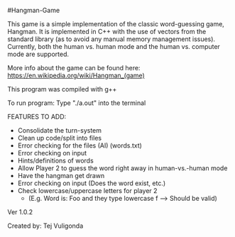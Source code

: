 #Hangman-Game

This game is a simple implementation of the classic word-guessing game, Hangman. It is implemented in C++ with the use of vectors from the standard library (as to avoid any manual memory management issues). Currently, both the human vs. human mode and the human vs. computer mode are supported.

More info about the game can be found here: https://en.wikipedia.org/wiki/Hangman_(game)

This program was compiled with g++

To run program: Type "./a.out" into the terminal

FEATURES TO ADD:
 *  Consolidate the turn-system
 *  Clean up code/split into files
 *  Error checking for the files (AI) (words.txt)
 *  Error checking on input
 *  Hints/definitions of words
 *  Allow Player 2 to guess the word right away in human-vs.-human mode
 *  Have the hangman get drawn
 *  Error checking on input (Does the word exist, etc.)
 *  Check lowercase/uppercase letters for player 2
    *  (E.g. Word is: Foo and they type lowercase f --> Should be valid)

Ver 1.0.2

Created by: Tej Vuligonda
